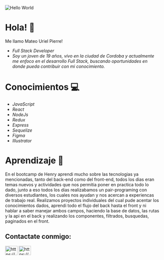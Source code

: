 <img src = 'https://cdn-images-1.medium.com/max/2600/1*0KFB17_NGTPB0XWyc4BSgQ.jpeg' alt = 'Hello World'/>
<h1>Hola! 👋</h1>

Me llamo Mateo Uriel Pierre!
- <i> Full Stack Developer </i>
- <i>Soy un joven de 19 años, vivo en la ciudad de Cordoba y actualmente me enfoco en el desarrollo Full Stack, buscando oportunidades en donde pueda contribuir con mi conocimiento. </i> 

<h1>Conocimientos 💻</h1>

- <i> JavaScript</i>
- <i> React </i>
- <i> NodeJs </i>
- <i> Redux</i>
- <i> Express </i>
- <i> Sequelize </i>
- <i> Figma </i>
- <i> Illustrator </i>

<h1>Aprendizaje 🌱</h1>
En el bootcamp de Henry aprendi mucho sobre las tecnologias ya mencionadas, tanto del back-end como del front-end, todos los dias eran temas nuevos y actividades que nos permitia poner en practica todo lo dado, junto a eso todos los dias realizabamos un pair-programing con diversos estudiantes, los cuales nos ayudan y nos acercan a experiencas de trabajo real. Realizamos proyectos individuales del cual pude acentar los conocimientos dados, aprendi todo el flujo del back hasta el front y ni hablar a saber manejar ambos campos, haciendo la base de datos, las rutas y la api en el back y realizando los componentes, filtrados, busquedas, paginados en el front.
<h2>Contactate conmigo:</h2>
<a href="https://linkedin.com/in/mateo-pierre/" target="_blank"><img align="center" src="https://cdn.jsdelivr.net/npm/simple-icons@3.0.1/icons/linkedin.svg" alt="https://www.linkedin.com/in/mateo-pierre/" height="30" width="40" /></a>
<a href="mailto:minomateo02@gmail.com" target="_blank"><img align="center" src="https://cdn.jsdelivr.net/npm/simple-icons@3.0.1/icons/gmail.svg" alt="https://mail.google.com/mail/u/0/#inbox" height="30" width="40" /></a>
